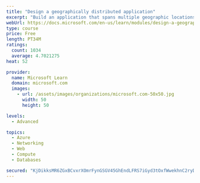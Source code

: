 ```yaml
---
title: "Design a geographically distributed application"
excerpt: "Build an application that spans multiple geographic locations for high availability and resiliency."
webUrl: https://docs.microsoft.com/en-us/learn/modules/design-a-geographically-distributed-application/
type: course
price: Free
length: PT34M
ratings:
  count: 1034
  average: 4.7021275
heat: 52

provider:
  name: Microsoft Learn
  domain: microsoft.com
  images:
    - url: /assets/images/organizations/microsoft.com-50x50.jpg
      width: 50
      height: 50

levels:
  - Advanced

topics:
  - Azure
  - Networking
  - Web
  - Compute
  - Databases

secured: "KjDikksMR6ZGxBCvxrXOmrFynGSGV45GhEndLFRS7iGyd3tOxfWwekhnC2ryD/PLprou4z+hnbncPdXIzKToLMrFcVdH60HwTsjepk9WcSXFTx9lUGZW8LSIKGImH/Do4XUwKw86EeClyscMnMT6owzFp/lIXVhHJTXc8LJBDkqwJYWzx4FdIcL3BMwZuRu/c48W+DqVz/r02oI2FxrhVPvNvOrfnfIRhJH+s7Ls6ppV/v+BeHHsTNM8zzQ2wcfYVRYigh/TB9f4uNiSukPgjjhZfhndhL8lb7bih6WICkQXc51XyIImMRJ5ai50rTzybs8ZlSGEdU5ITrO0Tqex95OxjK3rZDpfgELCqbzqkTvOrP9aQzK8JwTsM4gHhnE3xnNWLa7YcwfBG1IizP0oi+pR20EJ2IBClTHZYIAkCpg=;PFmNzhq7g1D8OjdDTGw6bw=="
---
```


